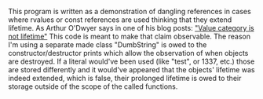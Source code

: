 This program is written as a demonstration of dangling references in cases where rvalues or const references are used thinking that they extend lifetime.
As Arthur O'Dwyer says in one of his blog posts: ["Value category is not lifetime"](https://quuxplusone.github.io/blog/2019/03/11/value-category-is-not-lifetime/)
This code is meant to make that claim observable. The reason I'm using a separate made class "DumbString" is owed to the constructor/destructor prints which allow the observation of when objects are destroyed.
If a literal would've been used (like "test", or 1337, etc.) those are stored differently and it would've appeared that the objects' lifetime was indeed extended, which is false, their prolonged lifetime is owed to their storage outside of the scope of the called functions.
